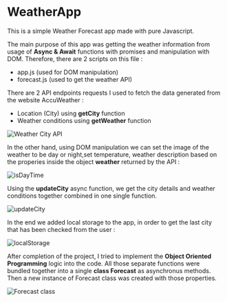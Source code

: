 # WeatherApp
 This is a simple Weather Forecast app made with pure Javascript.
 
 The main purpose of this app was getting the weather information from usage of **Async & Await** functions with promises and manipulation with DOM. 
 Therefore, there are 2 scripts on this file : 
 - app.js (used for DOM manipulation)
 - forecast.js (used to get the weather API) 
  
 
 There are 2 API endpoints requests I used to fetch the data generated from the website AccuWeather : 
 
 - Location (City) using **getCity** function
 - Weather conditions using **getWeather** function

![Weather   City API](https://user-images.githubusercontent.com/44265863/132055189-bfa11c46-e4c4-4f19-8d7b-40fae87dd5d4.jpg)



In the other hand, using DOM manipulation we can set the image of the weather to be day or night,set temperature, weather description based on the properies inside the object **weather** returned by the API :

![isDayTime](https://user-images.githubusercontent.com/44265863/132056634-820c6ae2-2fe3-401a-a761-e7f4e376aa46.jpg)


 Using the **updateCity** async function, we get the city details and weather conditions together combined in one single function.
 
 ![updateCity](https://user-images.githubusercontent.com/44265863/132057320-8db2e01e-52ae-4bf3-869c-b705873f7fa7.jpg)

 In the end we added local storage to the app, in order to get the last city that has been checked from the user :
 
 ![localStorage](https://user-images.githubusercontent.com/44265863/132099390-96184ce5-0e3f-42a1-8507-a72da09e7ad0.jpg)

 
After completion of the project, I tried to implement the **Object Oriented Programming** logic into the code. 
All those separate functions were bundled together into a single **class Forecast**  as asynchronus methods. 
Then a new instance of Forecast class was created with those properties.

![Forecast class](https://user-images.githubusercontent.com/44265863/132309419-9bcdb27b-0a6e-40f7-9a1a-2315fa77fa46.jpg)


